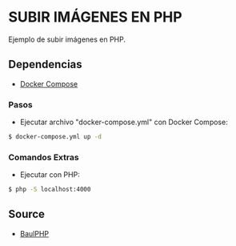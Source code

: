 # SUBIR IMÁGENES EN PHP
Ejemplo de subir imágenes en PHP.

## Dependencias

- [Docker Compose](https://docs.docker.com/get-started/08_using_compose/)


### Pasos

- Ejecutar archivo "docker-compose.yml" con Docker Compose:
```sh
$ docker-compose.yml up -d
```

### Comandos Extras

- Ejecutar con PHP:
```sh
$ php -S localhost:4000
```

## Source

- [BaulPHP](https://www.baulphp.com/cargar-y-almacenar-imagen-en-mysql-php/)
